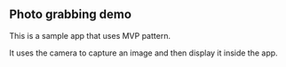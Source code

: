 Photo grabbing demo
------------------------------------------------
This is a sample app that uses MVP pattern.

It uses the camera to capture an image and then display it inside the app. 
